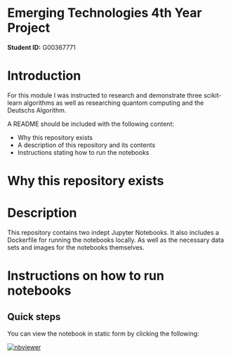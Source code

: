 # Emerging Technologies 4th Year Project

**Student ID:** G00367771

# Introduction
For this module I was instructed to research and demonstrate three scikit-learn algorithms as well as researching quantom computing and the Deutschs Algorithm.

A README should be included with the following content:

* Why this repository exists
* A description of this repository and its contents
* Instructions stating how to run the notebooks



# Why this repository exists



# Description
This repository contains two indept Jupyter Notebooks. It also includes a Dockerfile for running the notebooks locally. As well as the necessary data sets and images for the notebooks themselves.



# Instructions on how to run notebooks

## Quick steps
You can view the notebook in static form by clicking the following:

[![nbviewer](https://raw.githubusercontent.com/jupyter/design/master/logos/Badges/nbviewer_badge.svg)](https://nbviewer.org/github/johngroves1/Emerging-Technologies-Project/blob/main/scikit-learn.ipynb)




